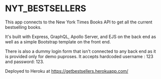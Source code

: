 # NYT_BESTSELLERS

This app connects to the New York Times Books API to get all the current bestselling books.

It's built with Express, GraphQL, Apollo Server, and EJS on the back end as well as a simple Bootstrap template on the front end.

There is also a dummy login form that isn't connected to any back end as it is provided only for demo puproses. It accepts hardcoded username : 123 and password: 123.

Deployed to Heroku at https://getbestsellers.herokuapp.com/

